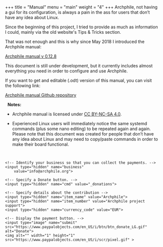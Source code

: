+++
title = "Manual"
menu =  "main"
weight = "4"
+++
Archphile, not having a gui for its configuration, is always a pain in the ass for users that don’t have any idea about Linux.

Since the beginning of this project, I tried to provide as much as information I could, mainly via the old website's Tips & Tricks section.

That was not enough and this is why since May 2018 I introduced the Archphile manual:

[Archphile manual v 0.12.8](https://archphile.org/manual/archphile-manual.pdf) 

This document is still under development, but it currently includes almost everything you need in order to configure and use Archphile.

If you want to get and editable (.odt) version of this manual, you can visit the following link:

[Archphile manual Github repository](https://github.com/archphile/manual) 

&nbsp;
**Notes:**

- Archphile manual is licensed under [CC BY-NC-SA 4.0](https://creativecommons.org/licenses/by-nc-sa/4.0/).

-  Experienced Linux users will immediately notice the same systemd commands (plus some nano editing) to be repeated again and again. Please note that this document was created for people that don’t have any idea about Linux and may need to copy/paste commands in order to make their board functional.

&nbsp;

<form action="https://www.paypal.com/cgi-bin/webscr" method="post">

    <!-- Identify your business so that you can collect the payments. -->
    <input type="hidden" name="business"
        value="info@archphile.org">

    <!-- Specify a Donate button. -->
    <input type="hidden" name="cmd" value="_donations">

    <!-- Specify details about the contribution -->
    <input type="hidden" name="item_name" value="Archphile">
    <input type="hidden" name="item_number" value="Archphile project support">
    <input type="hidden" name="currency_code" value="EUR">

    <!-- Display the payment button. -->
    <input type="image" name="submit"
    src="https://www.paypalobjects.com/en_US/i/btn/btn_donate_LG.gif"
    alt="Donate">
    <img alt="" width="1" height="1"
    src="https://www.paypalobjects.com/en_US/i/scr/pixel.gif" >

</form>